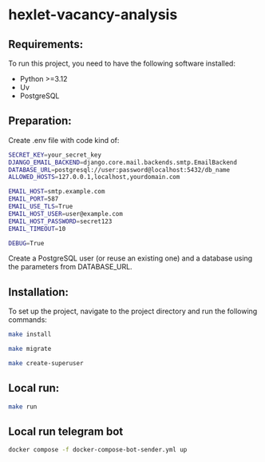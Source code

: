 # hexlet-vacancy-analysis



## Requirements:

To run this project, you need to have the following software installed:
- Python >=3.12
- Uv
- PostgreSQL

## Preparation:

Create .env file with code kind of:
```bash
SECRET_KEY=your_secret_key
DJANGO_EMAIL_BACKEND=django.core.mail.backends.smtp.EmailBackend
DATABASE_URL=postgresql://user:password@localhost:5432/db_name
ALLOWED_HOSTS=127.0.0.1,localhost,yourdomain.com

EMAIL_HOST=smtp.example.com
EMAIL_PORT=587
EMAIL_USE_TLS=True
EMAIL_HOST_USER=user@example.com
EMAIL_HOST_PASSWORD=secret123
EMAIL_TIMEOUT=10

DEBUG=True
```

Create a PostgreSQL user (or reuse an existing one) and a database using the parameters from DATABASE_URL.

## Installation:

To set up the project, navigate to the project directory and run the following commands:
```bash
make install
```
```bash
make migrate
```
```bash
make create-superuser
```

## Local run:

```bash
make run
```

## Local run telegram bot

```bash
docker compose -f docker-compose-bot-sender.yml up
```
